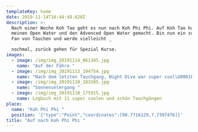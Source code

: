 ```yaml
---
templateKey: home
date: 2019-11-14T16:44:49.628Z
description: >-
  Nach einer Woche Koh Tao geht es nun nach Koh Phi Phi. Auf Koh Tao habe
  meinen Open Water und den Advenced Open Water gemacht. Bin nun ein super
  Fan von Tauchen und werde vielleicht _

  nochmal, zurück gehen für Spezial Kurse.
images:
  - image: /img/img_20191114_061345.jpg
    name: "Auf der Fähre "
  - image: /img/img_20191113_194754.jpg
    name: "Nach dem letzten Tauchgang, Night Dive war super cool\U0001F60D"
  - image: /img/img_20191110_183105.jpg
    name: "Sonnenuntergang "
  - image: /img/img_20191110_175915.jpg
    name: Logbuch mit 11 super coolen und schön Tauchgängen
place:
  name: "Koh Phi Phi "
  position: '{"type":"Point","coordinates":[98.7716129,7.7397476]}'
title: "Auf nach Koh Phi Phi "
---
```

